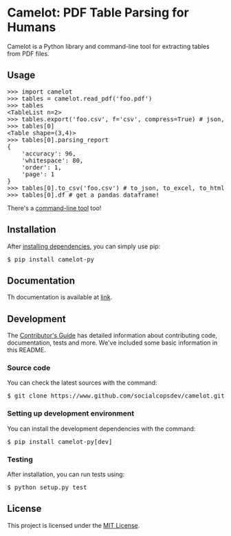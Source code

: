 # Camelot: PDF Table Parsing for Humans

Camelot is a Python library and command-line tool for extracting tables from PDF files.

## Usage

<pre>
>>> import camelot
>>> tables = camelot.read_pdf('foo.pdf')
>>> tables
&lt;TableList n=2&gt;
>>> tables.export('foo.csv', f='csv', compress=True) # json, excel, html
>>> tables[0]
&lt;Table shape=(3,4)&gt;
>>> tables[0].parsing_report
{
    'accuracy': 96,
    'whitespace': 80,
    'order': 1,
    'page': 1
}
>>> tables[0].to_csv('foo.csv') # to_json, to_excel, to_html
>>> tables[0].df # get a pandas dataframe!
</pre>

There's a [command-line tool]() too!

## Installation

After [installing dependencies](), you can simply use pip:

<pre>
$ pip install camelot-py
</pre>

## Documentation

Th documentation is available at [link]().

## Development

The [Contributor's Guide]() has detailed information about contributing code, documentation, tests and more. We've included some basic information in this README.

### Source code

You can check the latest sources with the command:

<pre>
$ git clone https://www.github.com/socialcopsdev/camelot.git
</pre>

### Setting up development environment

You can install the development dependencies with the command:

<pre>
$ pip install camelot-py[dev]
</pre>

### Testing

After installation, you can run tests using:

<pre>
$ python setup.py test
</pre>

## License

This project is licensed under the [MIT License](LICENSE).